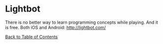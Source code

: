 # Lightbot

There is no better way to learn programming concepts while playing. And it is free. Both iOS and Android: http://lightbot.com/

[Back to Table of Contents](https://github.com/Pomona-ITS/DailyChallenges/blob/main/README.md)

